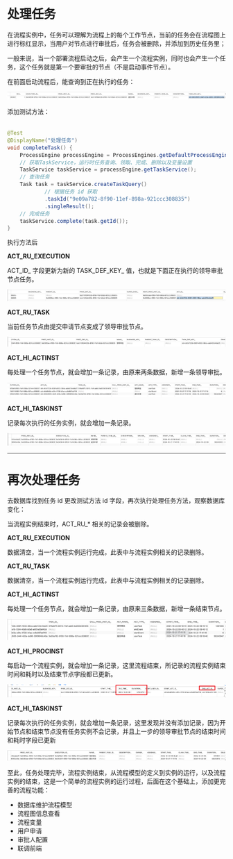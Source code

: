 # 处理任务

在流程实例中，任务可以理解为流程上的每个工作节点，当前的任务会在流程图上进行标红显示，当用户对节点进行审批后，任务会被删除，并添加到历史任务里；

一般来说，当一个部署流程启动之后，会产生一个流程实例，同时也会产生一个任务，这个任务就是第一个要审批的节点（不是启动事件节点）。

在前面启动流程后，能查询到正在执行的任务：

![Task.png](..%2Fimage%2F2.1%2FTask.png)

添加测试方法：

````java

@Test
@DisplayName("处理任务")
void completeTask() {
    ProcessEngine processEngine = ProcessEngines.getDefaultProcessEngine();
    // 获取TaskService，运行时任务查询、领取、完成、删除以及变量设置
    TaskService taskService = processEngine.getTaskService();
    // 查询任务
    Task task = taskService.createTaskQuery()
            // 根据任务 id 获取
            .taskId("9e09a782-8f90-11ef-898a-921ccc308835")
            .singleResult();
    // 完成任务
    taskService.complete(task.getId());
}
````

执行方法后

**ACT_RU_EXECUTION**

ACT_ID_ 字段更新为新的 TASK_DEF_KEY_ 值，也就是下面正在执行的领导审批节点任务。

![act_ru_execution.png](..%2Fimage%2F2.4%2Fact_ru_execution.png)

**ACT_RU_TASK**

当前任务节点由提交申请节点变成了领导审批节点。

![act_ru_task.png](..%2Fimage%2F2.4%2Fact_ru_task.png)

**ACT_HI_ACTINST**

每处理一个任务节点，就会增加一条记录，由原来两条数据，新增一条领导审批。

![act_hi_actinst.png](..%2Fimage%2F2.4%2Fact_hi_actinst.png)

**ACT_HI_TASKINST**

记录每次执行的任务实例，就会增加一条记录。

![act_hi_taskinst.png](..%2Fimage%2F2.4%2Fact_hi_taskinst.png)

---

# 再次处理任务

去数据库找到任务 id 更改测试方法 id 字段，再次执行处理任务方法，观察数据库变化：

当流程实例结束时，ACT_RU_* 相关的记录会被删除。

**ACT_RU_EXECUTION**

数据清空，当一个流程实例运行完成，此表中与流程实例相关的记录删除。

**ACT_RU_TASK**

数据清空，当一个流程实例运行完成，此表中与流程实例相关的记录删除。

**ACT_HI_ACTINST**

每处理一个任务节点，就会增加一条记录，由原来三条数据，新增一条结束节点。

![act_hi_actinst_1.png](..%2Fimage%2F2.4%2Fact_hi_actinst_1.png)

**ACT_HI_PROCINST**

每启动一个流程实例，就会增加一条记录，这里流程结束，所记录的流程实例结束时间和耗时以及结束节点字段都已更新。

![act_hi_procinst.png](..%2Fimage%2F2.4%2Fact_hi_procinst.png)

**ACT_HI_TASKINST**

记录每次执行的任务实例，就会增加一条记录，这里发现并没有添加记录，因为开始节点和结束节点没有任务实例不会记录，并且上一步的领导审批节点的结束时间和耗时字段已更新

![act_hi_taskinst_1.png](..%2Fimage%2F2.4%2Fact_hi_taskinst_1.png)

至此，任务处理完毕，流程实例结束，从流程模型的定义到实例的运行，以及流程实例的结束，这是一个简单的流程实例的运行过程，后面在这个基础上，添加更完善的流程功能：

- 数据库维护流程模型
- 流程图信息查看
- 流程变量
- 用户申请
- 审批人配置
- 联调前端